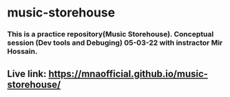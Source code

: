 # music-storehouse
### This is a practice repository(Music Storehouse). Conceptual session (Dev tools and Debuging) 05-03-22 with instractor Mir Hossain.
## Live link: https://mnaofficial.github.io/music-storehouse/
